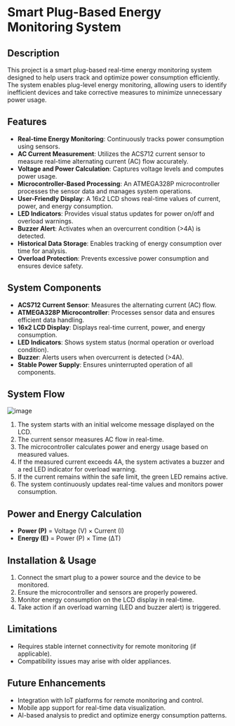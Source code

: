 # Smart Plug-Based Energy Monitoring System

## Description
This project is a smart plug-based real-time energy monitoring system designed to help users track and optimize power consumption efficiently. The system enables plug-level energy monitoring, allowing users to identify inefficient devices and take corrective measures to minimize unnecessary power usage. 

## Features
- **Real-time Energy Monitoring**: Continuously tracks power consumption using sensors.
- **AC Current Measurement**: Utilizes the ACS712 current sensor to measure real-time alternating current (AC) flow accurately.
- **Voltage and Power Calculation**: Captures voltage levels and computes power usage.
- **Microcontroller-Based Processing**: An ATMEGA328P microcontroller processes the sensor data and manages system operations.
- **User-Friendly Display**: A 16x2 LCD shows real-time values of current, power, and energy consumption.
- **LED Indicators**: Provides visual status updates for power on/off and overload warnings.
- **Buzzer Alert**: Activates when an overcurrent condition (>4A) is detected.
- **Historical Data Storage**: Enables tracking of energy consumption over time for analysis.
- **Overload Protection**: Prevents excessive power consumption and ensures device safety.

## System Components
- **ACS712 Current Sensor**: Measures the alternating current (AC) flow.
- **ATMEGA328P Microcontroller**: Processes sensor data and ensures efficient data handling.
- **16x2 LCD Display**: Displays real-time current, power, and energy consumption.
- **LED Indicators**: Shows system status (normal operation or overload condition).
- **Buzzer**: Alerts users when overcurrent is detected (>4A).
- **Stable Power Supply**: Ensures uninterrupted operation of all components.

## System Flow

![image](https://github.com/user-attachments/assets/7425fdcb-eef0-408f-b5f2-fb3968c4ee61)

1. The system starts with an initial welcome message displayed on the LCD.
2. The current sensor measures AC flow in real-time.
3. The microcontroller calculates power and energy usage based on measured values.
4. If the measured current exceeds 4A, the system activates a buzzer and a red LED indicator for overload warning.
5. If the current remains within the safe limit, the green LED remains active.
6. The system continuously updates real-time values and monitors power consumption.

## Power and Energy Calculation
- **Power (P)** = Voltage (V) × Current (I)
- **Energy (E)** = Power (P) × Time (ΔT)

## Installation & Usage
1. Connect the smart plug to a power source and the device to be monitored.
2. Ensure the microcontroller and sensors are properly powered.
3. Monitor energy consumption on the LCD display in real-time.
4. Take action if an overload warning (LED and buzzer alert) is triggered.

## Limitations
- Requires stable internet connectivity for remote monitoring (if applicable).
- Compatibility issues may arise with older appliances.

## Future Enhancements
- Integration with IoT platforms for remote monitoring and control.
- Mobile app support for real-time data visualization.
- AI-based analysis to predict and optimize energy consumption patterns.
